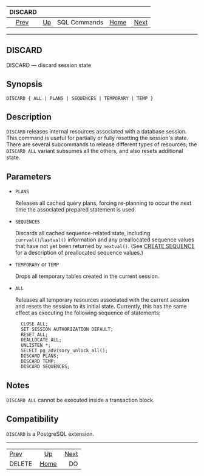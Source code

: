 <!--?xml version="1.0" encoding="UTF-8" standalone="no"?-->

|              DISCARD              |                                        |              |                                                       |                           |
| :-------------------------------: | :------------------------------------- | :----------: | ----------------------------------------------------: | ------------------------: |
| [Prev](sql-delete.html "DELETE")  | [Up](sql-commands.html "SQL Commands") | SQL Commands | [Home](index.html "PostgreSQL 17devel Documentation") |  [Next](sql-do.html "DO") |

***

## DISCARD

DISCARD — discard session state

## Synopsis

    DISCARD { ALL | PLANS | SEQUENCES | TEMPORARY | TEMP }

## Description

`DISCARD` releases internal resources associated with a database session. This command is useful for partially or fully resetting the session's state. There are several subcommands to release different types of resources; the `DISCARD ALL` variant subsumes all the others, and also resets additional state.

## Parameters

* `PLANS`

    Releases all cached query plans, forcing re-planning to occur the next time the associated prepared statement is used.

* `SEQUENCES`

    Discards all cached sequence-related state, including `currval()`/`lastval()` information and any preallocated sequence values that have not yet been returned by `nextval()`. (See [CREATE SEQUENCE](sql-createsequence.html "CREATE SEQUENCE") for a description of preallocated sequence values.)

* `TEMPORARY` or `TEMP`

    Drops all temporary tables created in the current session.

* `ALL`

    Releases all temporary resources associated with the current session and resets the session to its initial state. Currently, this has the same effect as executing the following sequence of statements:

        CLOSE ALL;
        SET SESSION AUTHORIZATION DEFAULT;
        RESET ALL;
        DEALLOCATE ALL;
        UNLISTEN *;
        SELECT pg_advisory_unlock_all();
        DISCARD PLANS;
        DISCARD TEMP;
        DISCARD SEQUENCES;

## Notes

`DISCARD ALL` cannot be executed inside a transaction block.

## Compatibility

`DISCARD` is a PostgreSQL extension.

***

|                                   |                                                       |                           |
| :-------------------------------- | :---------------------------------------------------: | ------------------------: |
| [Prev](sql-delete.html "DELETE")  |         [Up](sql-commands.html "SQL Commands")        |  [Next](sql-do.html "DO") |
| DELETE                            | [Home](index.html "PostgreSQL 17devel Documentation") |                        DO |

